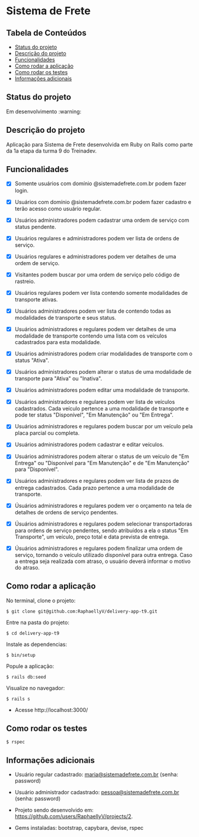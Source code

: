 # Sistema de Frete

## Tabela de Conteúdos
  * [Status do projeto](#status-do-projeto)
  * [Descrição do projeto](#descrição-do-projeto)
  * [Funcionalidades](#funcionalidades)
  * [Como rodar a aplicação](#como-rodar-a-aplicação)
  * [Como rodar os testes](#como-rodar-os-testes)
  * [Informações adicionais](#informações-adicionais)

## Status do projeto
<p align = "justify"> Em desenvolvimento :warning: </p>

## Descrição do projeto

<p align = "justify"> Aplicação para Sistema de Frete desenvolvida em Ruby on Rails como parte da 1a etapa da turma 9 do Treinadev. </p>

## Funcionalidades

- [X] Somente usuários com domínio @sistemadefrete.com.br podem fazer login.
- [X] Usuários com domínio @sistemadefrete.com.br podem fazer cadastro e terão acesso como usuário regular.

- [X] Usuários administradores podem cadastrar uma ordem de serviço com status pendente.
- [X] Usuários regulares e administradores podem ver lista de ordens de serviço.
- [X] Usuários regulares e administradores podem ver detalhes de uma ordem de serviço.
- [X] Visitantes podem buscar por uma ordem de serviço pelo código de rastreio.

- [X] Usuários regulares podem ver lista contendo somente modalidades de transporte ativas.
- [X] Usuários administradores podem ver lista de contendo todas as modalidades de transporte e seus status.
- [X] Usuários administradores e regulares podem ver detalhes de uma modalidade de transporte contendo uma lista com os veículos cadastrados para esta modalidade.
- [X] Usuários administradores podem criar modalidades de transporte com o status "Ativa".
- [X] Usuários administradores podem alterar o status de uma modalidade de transporte para "Ativa" ou "Inativa".
- [X] Usuários administradores podem editar uma modalidade de transporte.

- [X] Usuários administradores e regulares podem ver lista de veículos cadastrados. Cada veículo pertence a uma modalidade de transporte e pode ter status "Disponível", "Em Manutenção" ou "Em Entrega".
- [X] Usuários administradores e regulares podem buscar por um veículo pela placa parcial ou completa.
- [X] Usuários administradores podem cadastrar e editar veículos.
- [X] Usuários administradores podem alterar o status de um veículo de "Em Entrega" ou "Disponível para "Em Manutenção" e de "Em Manutenção" para "Disponível".

- [X] Usuários administradores e regulares podem ver lista de prazos de entrega cadastrados. Cada prazo pertence a uma modalidade de transporte.

- [X] Úsuários administradores e regulares podem ver o orçamento na tela de detalhes de ordens de serviço pendentes.

- [X] Úsuários administradores e regulares podem selecionar transportadoras para ordens de serviço pendentes, sendo atribuídos a ela o status "Em Transporte", um veículo, preço total e data prevista de entrega.

- [X] Úsuários administradores e regulares podem finalizar uma ordem de serviço, tornando o veículo utilizado disponível para outra entrega. Caso a entrega seja realizada com atraso, o usuário deverá informar o motivo do atraso.

## Como rodar a aplicação

<p align = "justify"> No terminal, clone o projeto: </p>

```
$ git clone git@github.com:RaphaellyV/delivery-app-t9.git
```

<p align = "justify"> Entre na pasta do projeto: </p>

```
$ cd delivery-app-t9
```

<p align = "justify"> Instale as dependencias: </p>

```
$ bin/setup
```

<p align = "justify"> Popule a aplicação: </p>

```
$ rails db:seed
```

<p align = "justify"> Visualize no navegador: </p>

```
$ rails s
```

* Acesse http://localhost:3000/

## Como rodar os testes

```
$ rspec
```

## Informações adicionais

* Usuário regular cadastrado: maria@sistemadefrete.com.br (senha: password)

* Usuário administrador cadastrado: pessoa@sistemadefrete.com.br (senha: password)

* Projeto sendo desenvolvido em: https://github.com/users/RaphaellyV/projects/2.

* Gems instaladas: bootstrap, capybara, devise, rspec